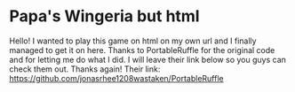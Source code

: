 # Papa's Wingeria but html
Hello! I wanted to play this game on html on my own url and I finally managed to get it on here. 
Thanks to PortableRuffle for the original code and for letting me do what I did. I will leave their link below so you guys can check them out.
Thanks again!
Their link: https://github.com/jonasrhee1208wastaken/PortableRuffle
